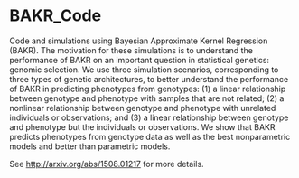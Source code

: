 # BAKR_Code
Code and simulations using Bayesian Approximate Kernel Regression (BAKR). The motivation for these simulations is to understand the performance of BAKR on an important question in statistical genetics: genomic selection. We use three simulation scenarios, corresponding to three types of genetic architectures, to better understand the performance of BAKR in predicting phenotypes from genotypes: (1) a linear relationship between genotype and phenotype with samples that are not related; (2) a nonlinear relationship between genotype and phenotype with unrelated individuals or observations; and (3) a linear relationship between genotype and phenotype but the individuals or observations. We show that BAKR predicts phenotypes from genotype data as well as the best nonparametric models and better than parametric models. 

See http://arxiv.org/abs/1508.01217 for more details.
